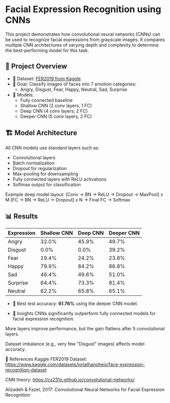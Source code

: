 # Facial Expression Recognition using CNNs
This project demonstrates how convolutional neural networks (CNNs) can be used to recognize facial expressions from grayscale images. It compares multiple CNN architectures of varying depth and complexity to determine the best-performing model for this task.

## 📌 Project Overview

- 📂 Dataset: [FER2019 from Kaggle](https://www.kaggle.com/datasets/jonathanoheix/face-expression-recognition-dataset)
- 🎯 Goal: Classify images of faces into 7 emotion categories:
  - Angry, Disgust, Fear, Happy, Neutral, Sad, Surprise
- 🧠 Models:
  - Fully connected baseline
  - Shallow CNN (2 conv layers, 1 FC)
  - Deep CNN (4 conv layers, 2 FC)
  - Deeper CNN (5 conv layers, 2 FC)

## 🏗️ Model Architecture

All CNN models use standard layers such as:
- Convolutional layers
- Batch normalization
- Dropout for regularization
- Max-pooling for downsampling
- Fully connected layers with ReLU activations
- Softmax output for classification

Example deep model layout:
[Conv -> BN -> ReLU -> Dropout -> MaxPool] x M
[FC -> BN -> ReLU -> Dropout] x N
-> Final FC -> Softmax

## 📊 Results

| Expression | Shallow CNN | Deep CNN | Deeper CNN |
|------------|-------------|----------|-------------|
| Angry      | 32.0%       | 45.9%    | 49.7%       |
| Disgust    | 0.0%        | 0.0%     | 39.2%       |
| Fear       | 19.4%       | 24.2%    | 23.8%       |
| Happy      | 79.9%       | 84.2%    | 86.8%       |
| Sad        | 46.4%       | 49.6%    | 51.0%       |
| Surprise   | 64.4%       | 73.3%    | 81.4%       |
| Neutral    | 62.2%       | 65.8%    | 65.1%       |

- 🧪 Best test accuracy: **61.76%** using the deeper CNN model.

- 🧠 Insights
CNNs significantly outperform fully connected models for facial expression recognition.

More layers improve performance, but the gain flattens after 5 convolutional layers.

Dataset imbalance (e.g., very few "Disgust" images) affects model accuracy.

📎 References
Kaggle FER2019 Dataset: https://www.kaggle.com/datasets/jonathanoheix/face-expression-recognition-dataset

CNN theory: https://cs231n.github.io/convolutional-networks/

Alizadeh & Fazel, 2017: Convolutional Neural Networks for Facial Expression Recognition

